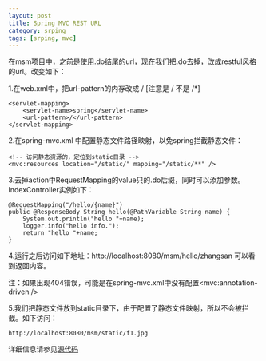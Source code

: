 ```yaml
---
layout: post
title: Spring MVC REST URL
category: srping
tags: [srping, mvc]
---
```


在msm项目中，之前是使用.do结尾的url，现在我们把.do去掉，改成restful风格的url。改变如下：

1.在web.xml中，把url-pattern的内存改成 / [注意是 / 不是 /*]
	
	<servlet-mapping>
		<servlet-name>spring</servlet-name>
		<url-pattern>/</url-pattern>
	</servlet-mapping>

2.在spring-mvc.xml 中配置静态文件路径映射，以免spring拦截静态文件：

	<!-- 访问静态资源的，定位到static目录 -->
	<mvc:resources location="/static/" mapping="/static/**" />

3.去掉action中RequestMapping的value只的.do后缀，同时可以添加参数。IndexController实例如下：

	@RequestMapping("/hello/{name}")
	public @ResponseBody String hello(@PathVariable String name) {
		System.out.println("hello "+name);
		logger.info("hello info.");
		return "hello "+name;
	}

4.运行之后访问如下地址：http://localhost:8080/msm/hello/zhangsan 可以看到返回内容。

注：如果出现404错误，可能是在spring-mvc.xml中没有配置<mvc:annotation-driven />

5.我们把静态文件放到static目录下，由于配置了静态文件映射，所以不会被拦截。如下访问：
	
	http://localhost:8080/msm/static/f1.jpg

详细信息请参见[源代码](https://github.com/zhxysky/msm)